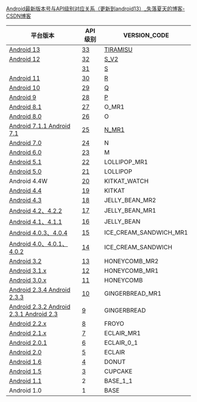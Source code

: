 
[Android最新版本号与API级别对应关系（更新到android13）_失落夏天的博客-CSDN博客](https://blog.csdn.net/rzleilei/article/details/102911506)

| 平台版本 | API 级别 | VERSION_CODE |
| --- | --- | --- |
| [Android 13](https://developer.android.google.cn/about/versions/13) | [33](https://developer.android.google.cn/sdk/api_diff/33/changes) | [TIRAMISU](https://developer.android.google.cn/reference/android/os/Build.VERSION_CODES#TIRAMISU) |
| [Android 12](https://developer.android.google.cn/about/versions/12) | [32](https://developer.android.google.cn/sdk/api_diff/32/changes) | [S_V2](https://developer.android.google.cn/reference/android/os/Build.VERSION_CODES#S_V2) |
|  | [31](https://developer.android.google.cn/sdk/api_diff/31/changes) | [S](https://developer.android.google.cn/reference/android/os/Build.VERSION_CODES#S) |
| [Android 11](https://developer.android.google.cn/about/versions/11) | [30](https://developer.android.google.cn/sdk/api_diff/30/changes) | [R](https://developer.android.google.cn/reference/android/os/Build.VERSION_CODES#R) |
| [Android 10](https://developer.android.google.cn/about/versions/10) | [29](https://developer.android.google.cn/sdk/api_diff/29/changes) | [Q](https://developer.android.google.cn/reference/android/os/Build.VERSION_CODES#Q) |
| [Android 9](https://developer.android.google.cn/about/versions/pie) | [28](https://developer.android.google.cn/sdk/api_diff/28/changes) | [P](https://developer.android.google.cn/reference/android/os/Build.VERSION_CODES#P) |
| [Android 8.1](https://developer.android.google.cn/about/versions/oreo/android-8.1) | [27](https://developer.android.google.cn/sdk/api_diff/27/changes) | O_MR1 |
| [Android 8.0](https://developer.android.google.cn/about/versions/oreo) | [26](https://developer.android.google.cn/sdk/api_diff/26/changes) | O |
| [Android 7.1.1 Android 7.1](https://developer.android.google.cn/about/versions/nougat/android-7.1) | [25](https://developer.android.google.cn/sdk/api_diff/25/changes) | [N_MR1](https://developer.android.google.cn/reference/android/os/Build.VERSION_CODES#N_MR1) |
| [Android 7.0](https://developer.android.google.cn/about/versions/nougat/android-7.0) | [24](https://developer.android.google.cn/sdk/api_diff/24/changes) | N |
| [Android 6.0](https://developer.android.google.cn/about/versions/marshmallow/android-6.0) | [23](https://developer.android.google.cn/sdk/api_diff/23/changes) | M |
| [Android 5.1](https://developer.android.google.cn/about/versions/android-5.1) | [22](https://developer.android.google.cn/sdk/api_diff/22/changes) | LOLLIPOP_MR1 |
| [Android 5.0](https://developer.android.google.cn/about/versions/android-5.0) | [21](https://developer.android.google.cn/sdk/api_diff/21/changes) | LOLLIPOP |
| Android 4.4W | [20](https://developer.android.google.cn/sdk/api_diff/20/changes) | KITKAT_WATCH |
| [Android 4.4](https://developer.android.google.cn/about/versions/android-4.4) | [19](https://developer.android.google.cn/sdk/api_diff/19/changes) | KITKAT |
| [Android 4.3](https://developer.android.google.cn/about/versions/android-4.3) | [18](https://developer.android.google.cn/sdk/api_diff/18/changes) | JELLY_BEAN_MR2 |
| [Android 4.2、4.2.2](https://developer.android.google.cn/about/versions/android-4.2) | [17](https://developer.android.google.cn/sdk/api_diff/17/changes) | JELLY_BEAN_MR1 |
| [Android 4.1、4.1.1](https://developer.android.google.cn/about/versions/android-4.1) | [16](https://developer.android.google.cn/sdk/api_diff/16/changes) | JELLY_BEAN |
| [Android 4.0.3、4.0.4](https://developer.android.google.cn/about/versions/android-4.0.3) | [15](https://developer.android.google.cn/sdk/api_diff/15/changes) | ICE_CREAM_SANDWICH_MR1 |
| [Android 4.0、4.0.1、4.0.2](https://developer.android.google.cn/about/versions/android-4.0) | [14](https://developer.android.google.cn/sdk/api_diff/14/changes) | ICE_CREAM_SANDWICH |
| [Android 3.2](https://developer.android.google.cn/about/versions/android-3.2) | [13](https://developer.android.google.cn/sdk/api_diff/13/changes) | HONEYCOMB_MR2 |
| [Android 3.1.x](https://developer.android.google.cn/about/versions/android-3.1) | [12](https://developer.android.google.cn/sdk/api_diff/12/changes) | HONEYCOMB_MR1 |
| [Android 3.0.x](https://developer.android.google.cn/about/versions/android-3.0) | [11](https://developer.android.google.cn/sdk/api_diff/11/changes) | HONEYCOMB |
| [Android 2.3.4 Android 2.3.3](https://developer.android.google.cn/about/versions/android-2.3.3) | [10](https://developer.android.google.cn/sdk/api_diff/10/changes) | GINGERBREAD_MR1 |
| [Android 2.3.2 Android 2.3.1 Android 2.3](https://developer.android.google.cn/about/versions/android-2.3) | [9](https://developer.android.google.cn/sdk/api_diff/9/changes) | GINGERBREAD |
| [Android 2.2.x](https://developer.android.google.cn/about/versions/android-2.2) | [8](https://developer.android.google.cn/sdk/api_diff/8/changes) | FROYO |
| [Android 2.1.x](https://developer.android.google.cn/about/versions/android-2.1) | [7](https://developer.android.google.cn/sdk/api_diff/7/changes) | ECLAIR_MR1 |
| [Android 2.0.1](https://developer.android.google.cn/about/versions/android-2.0.1) | [6](https://developer.android.google.cn/sdk/api_diff/6/changes) | ECLAIR_0_1 |
| [Android 2.0](https://developer.android.google.cn/about/versions/android-2.0) | [5](https://developer.android.google.cn/sdk/api_diff/5/changes) | ECLAIR |
| [Android 1.6](https://developer.android.google.cn/about/versions/android-1.6) | [4](https://developer.android.google.cn/sdk/api_diff/4/changes) | DONUT |
| [Android 1.5](https://developer.android.google.cn/about/versions/android-1.5) | [3](https://developer.android.google.cn/sdk/api_diff/3/changes) | CUPCAKE |
| [Android 1.1](https://developer.android.google.cn/about/versions/android-1.1) | 2 | BASE_1_1 |
| Android 1.0 | 1 | BASE |

